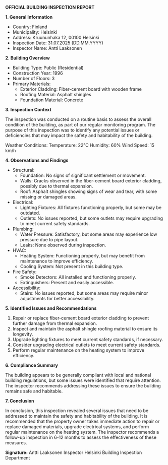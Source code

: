 **OFFICIAL BUILDING INSPECTION REPORT**

**1. General Information**

* Country: Finland
* Municipality: Helsinki
* Address: Kruununhaka 12, 00100 Helsinki
* Inspection Date: 31.07.2025 (DD.MM.YYYY)
* Inspector Name: Antti Laaksonen

**2. Building Overview**

* Building Type: Public (Residential)
* Construction Year: 1996
* Number of Floors: 3
* Primary Materials:
	+ Exterior Cladding: Fiber-cement board with wooden frame
	+ Roofing Material: Asphalt shingles
	+ Foundation Material: Concrete

**3. Inspection Context**

The inspection was conducted on a routine basis to assess the overall condition of the building, as part of our regular monitoring program. The purpose of this inspection was to identify any potential issues or deficiencies that may impact the safety and habitability of the building.

Weather Conditions:
Temperature: 22°C
Humidity: 60%
Wind Speed: 15 km/h

**4. Observations and Findings**

* Structural:
	+ Foundation: No signs of significant settlement or movement.
	+ Walls: Cracks observed in the fiber-cement board exterior cladding, possibly due to thermal expansion.
	+ Roof: Asphalt shingles showing signs of wear and tear, with some missing or damaged areas.
* Electrical:
	+ Lighting Fixtures: All fixtures functioning properly, but some may be outdated.
	+ Outlets: No issues reported, but some outlets may require upgrading to meet current safety standards.
* Plumbing:
	+ Water Pressure: Satisfactory, but some areas may experience low pressure due to pipe layout.
	+ Leaks: None observed during inspection.
* HVAC:
	+ Heating System: Functioning properly, but may benefit from maintenance to improve efficiency.
	+ Cooling System: Not present in this building type.
* Fire Safety:
	+ Smoke Detectors: All installed and functioning properly.
	+ Extinguishers: Present and easily accessible.
* Accessibility:
	+ Stairs: No issues reported, but some areas may require minor adjustments for better accessibility.

**5. Identified Issues and Recommendations**

1. Repair or replace fiber-cement board exterior cladding to prevent further damage from thermal expansion.
2. Inspect and maintain the asphalt shingle roofing material to ensure its longevity.
3. Upgrade lighting fixtures to meet current safety standards, if necessary.
4. Consider upgrading electrical outlets to meet current safety standards.
5. Perform regular maintenance on the heating system to improve efficiency.

**6. Compliance Summary**

The building appears to be generally compliant with local and national building regulations, but some issues were identified that require attention. The inspector recommends addressing these issues to ensure the building remains safe and habitable.

**7. Conclusion**

In conclusion, this inspection revealed several issues that need to be addressed to maintain the safety and habitability of the building. It is recommended that the property owner takes immediate action to repair or replace damaged materials, upgrade electrical systems, and perform regular maintenance on the heating system. The inspector recommends a follow-up inspection in 6-12 months to assess the effectiveness of these measures.

**Signature:**
Antti Laaksonen
Inspector
Helsinki Building Inspection Department